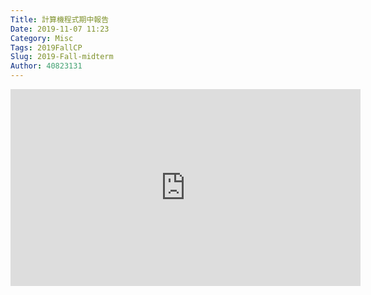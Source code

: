 ```yaml
---
Title: 計算機程式期中報告 
Date: 2019-11-07 11:23
Category: Misc
Tags: 2019FallCP
Slug: 2019-Fall-midterm
Author: 40823131
---
```

<iframe width="560" height="315" src="https://www.youtube.com/embed/mDhJQ7jEa3M" frameborder="0" allow="accelerometer; autoplay; encrypted-media; gyroscope; picture-in-picture" allowfullscreen></iframe>